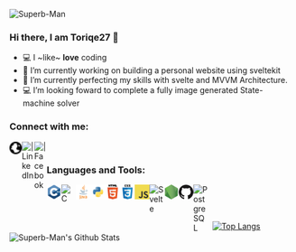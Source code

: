 <p align="left"> <img src="https://komarev.com/ghpvc/?username=Superb-Man&label=Profile%20views&color=0e75b6&style=flat" alt="Superb-Man" /> </p>

### Hi there, I am Toriqe27 👋


- 💻 I ~like~ **love** coding
- 🔭 I’m currently working on building a personal website using sveltekit
- 🌱 I’m currently perfecting my skills with svelte and MVVM Architecture.
- 💻 I’m looking foward to complete a fully image generated State-machine solver 
 ### Connect with me:

[<img align="left" alt="Superb-Man" width="22px" src="https://raw.githubusercontent.com/iconic/open-iconic/master/svg/globe.svg" />][website]
[<img align="left" alt=" | LinkedIn" width="22px" src="https://cdn.jsdelivr.net/npm/simple-icons@v3/icons/linkedin.svg" />][linkedin]
[<img align="left" alt=" | Facebook" width="22px" src="https://cdn.jsdelivr.net/npm/simple-icons@v3/icons/facebook.svg" />][facebook]


<br /> 

### Languages and Tools:

<img align="left" alt="C++" width="26px" src="https://raw.githubusercontent.com/github/explore/80688e429a7d4ef2fca1e82350fe8e3517d3494d/topics/cpp/cpp.png" />
<img align="left" alt="C" width="26px" src="https://github.com/Superb-Man/Toriqe27/assets/104999005/c21d7ea9-0a16-446e-8090-74e99e648e8e" />
<img align="left" alt="Java" width="26px" src="https://raw.githubusercontent.com/github/explore/80688e429a7d4ef2fca1e82350fe8e3517d3494d/topics/java/java.png" />
<img align="left" alt="Python" width="26px" src="https://raw.githubusercontent.com/github/explore/80688e429a7d4ef2fca1e82350fe8e3517d3494d/topics/python/python.png" />
<img align="left" alt="HTML5" width="26px" src="https://raw.githubusercontent.com/github/explore/80688e429a7d4ef2fca1e82350fe8e3517d3494d/topics/html/html.png" />
<img align="left" alt="CSS3" width="26px" src="https://raw.githubusercontent.com/github/explore/80688e429a7d4ef2fca1e82350fe8e3517d3494d/topics/css/css.png" />
<img align="left" alt="JavaScript" width="26px" src="https://raw.githubusercontent.com/github/explore/80688e429a7d4ef2fca1e82350fe8e3517d3494d/topics/javascript/javascript.png" />
<img align="left" alt="Svelte" width="26px" src="https://github.com/Superb-Man/Toriqe27/assets/104999005/d682d861-1a5b-41a8-893e-a0da2fbc8c55" />
<img align="left" alt="Node.js" width="26px" src="https://raw.githubusercontent.com/github/explore/80688e429a7d4ef2fca1e82350fe8e3517d3494d/topics/nodejs/nodejs.png" />
<img align="left" alt="GitHub" width="26px" src="https://raw.githubusercontent.com/github/explore/78df643247d429f6cc873026c0622819ad797942/topics/github/github.png" />
<img align="left" alt="PostgreSQL" width="26px" src="https://github.com/Superb-Man/Toriqe27/assets/104999005/12c11dc8-a0fc-439c-8069-80f06cd0425a" />

<br /><br /><br />

<img align="left" alt="Superb-Man's Github Stats" src="https://github-readme-stats.vercel.app/api?username=&show_icons=true" />    &nbsp;
[![Top Langs](https://github-readme-stats.vercel.app/api/top-langs?username=Superb-Man&count_private=true&show_icons=true)](https://github.com/anuraghazra/github-readme-stats)

[website]: /
[facebook]: /
[linkedin]:/
